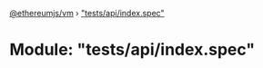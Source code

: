 [@ethereumjs/vm](../README.md) › ["tests/api/index.spec"](_tests_api_index_spec_.md)

# Module: "tests/api/index.spec"


